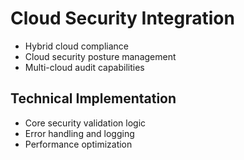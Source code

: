 # Cloud Security Integration
- Hybrid cloud compliance
- Cloud security posture management
- Multi-cloud audit capabilities

## Technical Implementation
- Core security validation logic
- Error handling and logging
- Performance optimization
